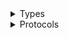 <details>
<summary>Types</summary>

  - [ChimeClient](/aws-sdk-swift/reference/0.x/AWSChime/ChimeClient)
  - [ChimeClient.ChimeClientConfiguration](/aws-sdk-swift/reference/0.x/AWSChime/ChimeClient.ChimeClientConfiguration)
  - [ChimeClientLogHandlerFactory](/aws-sdk-swift/reference/0.x/AWSChime/ChimeClientLogHandlerFactory)
  - [ChimeClientTypes](/aws-sdk-swift/reference/0.x/AWSChime/ChimeClientTypes)

</details>

<details>
<summary>Protocols</summary>

  - [ChimeClientProtocol](/aws-sdk-swift/reference/0.x/AWSChime/ChimeClientProtocol)

</details>
